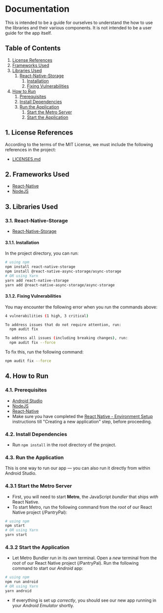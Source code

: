 # Documentation
This is intended to be a guide for ourselves to understand the how to use the libraries and their various components. It is not intended to be a user guide for the app itself.

## Table of Contents
1. [License References](#1-license-references)
2. [Frameworks Used](#2-frameworks-used)
3. [Libraries Used](#3-libraries-used)
    1. [React-Native-Storage](#31-react-native-storage)
        1. [Installation](#311-installation)
        2. [Fixing Vulnerabilities](#312-fixing-vulnerabilities)
4. [How to Run](#4-how-to-run)
    1. [Prerequisites](#41-prerequisites)
    2. [Install Dependencies](#42-install-dependencies)
    3. [Run the Application](#43-run-the-application)
        1. [Start the Metro Server](#431-start-the-metro-server)
        2. [Start the Application](#432-start-the-application)

## 1. License References
According to the terms of the MIT License, we must include the following references in the project:
- [LICENSES.md](LICENSES.md)

## 2. Frameworks Used
- [React-Native](https://reactnative.dev/)
- [NodeJS](https://nodejs.org/en/)

## 3. Libraries Used

### 3.1. React-Native-Storage
- [React-Native-Storage](https://github.com/sunnylqm/react-native-storage)

#### 3.1.1. Installation
In the project directory, you can run:
```bash
# using npm
npm install react-native-storage
npm install @react-native-async-storage/async-storage
# OR using Yarn
yarn add react-native-storage
yarn add @react-native-async-storage/async-storage
```

#### 3.1.2. Fixing Vulnerabilities
You may encounter the following error when you run the commands above:
```bash
4 vulnerabilities (1 high, 3 critical)

To address issues that do not require attention, run:
  npm audit fix

To address all issues (including breaking changes), run:
  npm audit fix --force
```

To fix this, run the following command:
```bash
npm audit fix --force
```

## 4. How to Run

### 4.1. Prerequisites
- [Android Studio](https://developer.android.com/studio)
- [NodeJS](https://nodejs.org/en/)
- [React-Native](https://reactnative.dev/)
- Make sure you have completed the [React Native - Environment Setup](https://reactnative.dev/docs/environment-setup) instructions till "Creating a new application" step, before proceeding.

### 4.2. Install Dependencies
- Run `npm install` in the root directory of the project.

### 4.3. Run the Application
This is one way to run our app — you can also run it directly from within Android Studio.

### 4.3.1 Start the Metro Server
- First, you will need to start **Metro**, the JavaScript _bundler_ that ships _with_ React Native.
- To start Metro, run the following command from the _root_ of our React Native project (/PantryPal): 
```bash
# using npm
npm start
# OR using Yarn
yarn start
```

### 4.3.2 Start the Application
- Let Metro Bundler run in its _own_ terminal. Open a _new_ terminal from the _root_ of our React Native project (/PantryPal). Run the following command to start our _Android_ app:
```bash
# using npm
npm run android
# OR using Yarn
yarn android
```
- If everything is set up _correctly_, you should see our new app running in your _Android Emulator_ shortly.